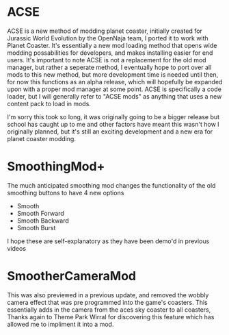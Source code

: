 # ACSE
ACSE is a new method of modding planet coaster, initially created for Jurassic World Evolution by the OpenNaja team, I ported it to work with Planet Coaster.
It's essentially a new mod loading method that opens wide modding possabilities for developers, and makes installing easier for end users.
It's important to note ACSE is not a replacement for the old mod manager, but rather a seperate method, I eventually hope to port over all mods to this new method, but more development time is needed until then, for now this functions as an alpha release, which will hopefully be expanded upon with a proper mod manager at some point.
ACSE is specifically a code loader, but I will generally refer to "ACSE mods" as anything that uses a new content pack to load in mods.

I'm sorry this took so long, it was originally going to be a bigger release but school has caught up to me and other factors have meant this wasn't how I originally planned, but it's still an exciting development and a new era for planet coaster modding.

# SmoothingMod+
The much anticipated smoothing mod changes the functionality of the old smoothing buttons to have 4 new options
* Smooth
* Smooth Forward
* Smooth Backward
* Smooth Burst

I hope these are self-explanatory as they have been demo'd in previous videos

# SmootherCameraMod
This was also previewed in a previous update, and removed the wobbly camera effect that was pre programmed into the game's coasters.
This essentially adds in the camera from the aces sky coaster to all coasters, Thanks again to Theme Park Wirral for discovering this feature which has allowed me to impliment it into a mod.